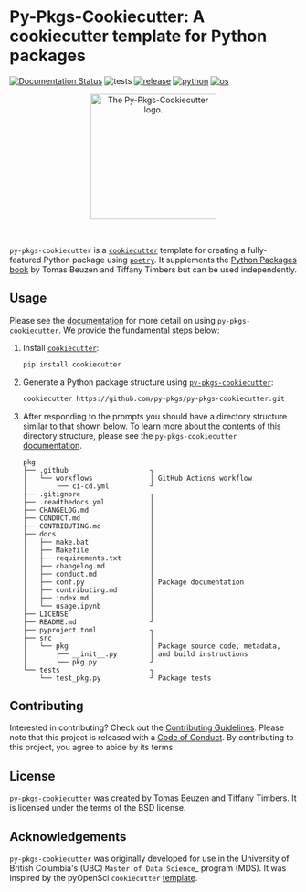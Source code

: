 # Py-Pkgs-Cookiecutter: A cookiecutter template for Python packages

[![Documentation Status](https://readthedocs.org/projects/py-pkgs-cookiecutter/badge/?version=latest)](https://py-pkgs-cookiecutter.readthedocs.io/en/latest/)
![tests](https://github.com/py-pkgs/py-pkgs-cookiecutter/workflows/test/badge.svg)
[![release](https://img.shields.io/github/release/py-pkgs/py-pkgs-cookiecutter.svg)](https://github.com/py-pkgs/py-pkgs-cookiecutter/releases)
[![python](https://img.shields.io/badge/python-%5E3.8-blue)]()
[![os](https://img.shields.io/badge/OS-Ubuntu%2C%20Mac%2C%20Windows-purple)]()

<p align="center">
  <img src="docs/source/_static/hex.png" width="220" alt="The Py-Pkgs-Cookiecutter logo.">
</p>

<br>

`py-pkgs-cookiecutter` is a [`cookiecutter`](https://cookiecutter.readthedocs.io/en/latest/) template for creating a fully-featured Python package using [`poetry`](https://python-poetry.org). It supplements the [Python Packages book](https://py-pkgs.org) by Tomas Beuzen and Tiffany Timbers but can be used independently.

## Usage

Please see the [documentation](https://py-pkgs-cookiecutter.readthedocs.io/en/latest/) for more detail on using `py-pkgs-cookiecutter`. We provide the fundamental steps below:

1. Install [`cookiecutter`](https://cookiecutter.readthedocs.io/en/latest/):

    ```bash
    pip install cookiecutter
    ```

2. Generate a Python package structure using [`py-pkgs-cookiecutter`](https://github.com/py-pkgs/py-pkgs-cookiecutter):

    ```bash
    cookiecutter https://github.com/py-pkgs/py-pkgs-cookiecutter.git
    ```

3. After responding to the prompts you should have a directory structure similar to that shown below. To learn more about the contents of this directory structure, please see the `py-pkgs-cookiecutter` [documentation](https://py-pkgs-cookiecutter.readthedocs.io/en/latest/).

    ```text
    pkg
    ├── .github                    ┐
    │   └── workflows              │ GitHub Actions workflow
    │       └── ci-cd.yml          ┘
    ├── .gitignore                 ┐
    ├── .readthedocs.yml           │
    ├── CHANGELOG.md               │
    ├── CONDUCT.md                 │
    ├── CONTRIBUTING.md            │
    ├── docs                       │
    │   ├── make.bat               │
    │   ├── Makefile               │
    │   ├── requirements.txt       │
    │   ├── changelog.md           │
    │   ├── conduct.md             │
    │   ├── conf.py                │ Package documentation
    │   ├── contributing.md        │
    │   ├── index.md               │
    │   └── usage.ipynb            │
    ├── LICENSE                    │
    ├── README.md                  ┘
    ├── pyproject.toml             ┐
    ├── src                        │
    │   └── pkg                    │ Package source code, metadata,
    │       ├── __init__.py        │ and build instructions
    │       └── pkg.py             ┘
    └── tests                      ┐
        └── test_pkg.py            ┘ Package tests
    ```

## Contributing

Interested in contributing? Check out the [Contributing Guidelines](https://py-pkgs-cookiecutter.readthedocs.io/en/latest/contributing.html). Please note that this project is released with a [Code of Conduct](https://py-pkgs-cookiecutter.readthedocs.io/en/latest/conduct.html). By contributing to this project, you agree to abide by its terms.

## License

`py-pkgs-cookiecutter` was created by Tomas Beuzen and Tiffany Timbers. It is licensed under the terms of the BSD license.

## Acknowledgements

`py-pkgs-cookiecutter` was originally developed for use in the University of British Columbia's (UBC) `Master of Data Science`_ program (MDS). It was inspired by the pyOpenSci `cookiecutter` [template](https://github.com/pyOpenSci/cookiecutter-pyopensci).
